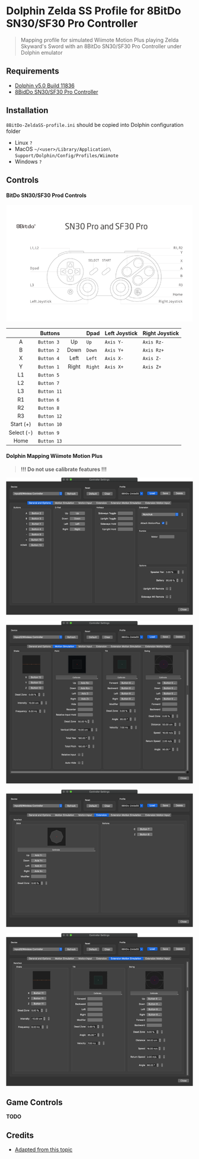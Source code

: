 # Dolphin Zelda SS Profile for 8BitDo SN30/SF30 Pro Controller

> Mapping profile for simulated Wiimote Motion Plus playing Zelda Skyward's Sword with an 8BitDo SN30/SF30 Pro Controller under Dolphin emulator

## Requirements

- [Dolphin v5.0 Build 11836](https://dolphin-emu.org)
- [8BidDo SN30/SF30 Pro Controller](https://www.8bitdo.com/sn30-pro-g-classic-or-sn30-pro-sn/)

## Installation

`8BitDo-ZeldaSS-profile.ini` should be copied into Dolphin configuration folder

- Linux `?`
- MacOS `~/<user>/Library/Application\ Support/Dolphin/Config/Profiles/Wiimote`
- Windows `?`

## Controls

#### BitDo SN30/SF30 Prod Controls

![SN30/SF30 Pro Controller Schema](./images/8bitdo-sn30pro-controller.png)

|            | Buttons     |       | Dpad    | Left Joystick | Right Joystick |
| :--------: | ----------- | :---: | ------- | ------------- | -------------- |
|     A      | `Button 3`  |  Up   | `Up`    | `Axis Y-`     | `Axis Rz-`     |
|     B      | `Button 2`  | Down  | `Down`  | `Axis Y+`     | `Axis Rz+`     |
|     X      | `Button 4`  | Left  | `Left`  | `Axis X-`     | `Axis Z-`      |
|     Y      | `Button 1`  | Right | `Right` | `Axis X+`     | `Axis Z+`      |
|     L1     | `Button 5`  |
|     L2     | `Button 7`  |
|     L3     | `Button 11` |
|     R1     | `Button 6`  |
|     R2     | `Button 8`  |
|     R3     | `Button 12` |
| Start (+)  | `Button 10` |
| Select (-) | `Button 9`  |
|    Home    | `Button 13` |

#### Dolphin Mapping Wiimote Motion Plus

> **!!! Do not use calibrate features !!!**

![General and Options](./images/general-and-options.png)

![Motion Simulation](./images/motion-simulation.png)

![Extension](./images/extension.png)

![Extension Motion Simulation](./images/extension-motion-simulation.png)

## Game Controls

**TODO**

## Credits

- [Adapted from this topic](https://www.reddit.com/r/DolphinEmulator/comments/chttbu/my_xbox_controller_skyward_sword_controller_map/)
